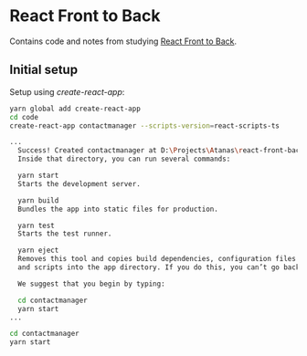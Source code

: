 # React Front to Back

Contains code and notes from studying [React Front to Back](https://www.packtpub.com/application-development/react-front-back-video).

## Initial setup

Setup using _create-react-app_:

```bash
yarn global add create-react-app
cd code
create-react-app contactmanager --scripts-version=react-scripts-ts

...
  Success! Created contactmanager at D:\Projects\Atanas\react-front-back\code\contactmanager
  Inside that directory, you can run several commands:

  yarn start
  Starts the development server.

  yarn build
  Bundles the app into static files for production.

  yarn test
  Starts the test runner.

  yarn eject
  Removes this tool and copies build dependencies, configuration files
  and scripts into the app directory. If you do this, you can’t go back!

  We suggest that you begin by typing:

  cd contactmanager
  yarn start
...

cd contactmanager
yarn start
```
